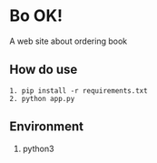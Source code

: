 # Bo OK!
A web site about ordering book

## How do use
```
1. pip install -r requirements.txt
2. python app.py
```

## Environment
1. python3